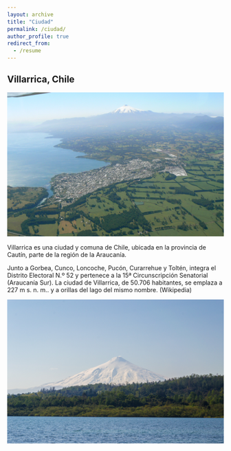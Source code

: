 ```yaml
---
layout: archive
title: "Ciudad"
permalink: /ciudad/
author_profile: true
redirect_from:
  - /resume
---
```


Villarrica, Chile
---------------

![Villarrica, ciudad y volcán](/assets/images/Villarrica_town_and_volcano.jpg)

Villarrica es una ciudad y comuna de Chile, ubicada en la provincia de Cautín, parte de la región de la Araucanía.

Junto a Gorbea, Cunco, Loncoche, Pucón, Curarrehue y Toltén, integra el Distrito Electoral N.º 52 y pertenece a la 15ª Circunscripción Senatorial (Araucanía Sur). La ciudad de Villarrica, de 50.706 habitantes, se emplaza a 227 m s. n. m.. y a orillas del lago del mismo nombre. 
(Wikipedia)

![Villarrica, volcán](/assets/images/villarrica_volcano.jpg)